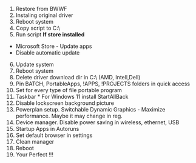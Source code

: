 1. Restore from BWWF
2. Instaling original driver
3. Reboot system
4. Copy script to C:\
5. Run script
**If store installed**
 - Microsoft Store - Update apps
 - Disable automatic update
6. Update system
7. Reboot system
8. Delete driver download dir in C:\ (AMD, Intell,Dell)
9. Pin BATCH, PortableApps, !APPS, !PROJECTS folders in quick access
10. Set for every type of file portable program
11. Taskbar * For Windows 11 install StartAllBack
12. Disable lockscreen background picture
13. Powerplan setup. Switchable Dynamic Graphics - Maximize performance. Maybe it may change in reg.
14. Device manager. Disable power saving in wireless, ethernet, USB  
15. Startup Apps in Autoruns
16. Set default browser in settings
17. Clean manager
18. Reboot
19. Your Perfect !!!
